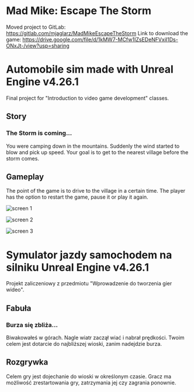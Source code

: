 Mad Mike: Escape The Storm
===========================
Moved project to GitLab: https://gitlab.com/mjaglarz/MadMikeEscapeTheStorm
Link to download the game: https://drive.google.com/file/d/1kMW7-MCfw1IZsEDeNFVxiI1Ds-ONxJt-/view?usp=sharing

# Automobile sim made with Unreal Engine v4.26.1
Final project for "Introduction to video game development" classes. 

## Story
### The Storm is coming... 
You were camping down in the mountains. Suddenly the wind started to blow and pick up speed. 
Your goal is to get to the nearest village before the storm comes.

## Gameplay

The point of the game is to drive to the village in a certain time. The player has the option to restart the game, pause it or play it again.

![screen 1](https://user-images.githubusercontent.com/49094709/110365385-4265d200-8045-11eb-97e5-a60815e580ed.png)

![screen 2](https://user-images.githubusercontent.com/49094709/115615239-046bf700-a2ef-11eb-9fa8-e1d2da8e343c.png)

![screen 3](https://user-images.githubusercontent.com/49094709/115615032-b5be5d00-a2ee-11eb-87e1-16dae5fe5f58.png)

#

# Symulator jazdy samochodem na silniku Unreal Engine v4.26.1
Projekt zaliczeniowy z przedmiotu "Wprowadzenie do tworzenia gier wideo".

## Fabuła
### Burza się zbliża... 
Biwakowałeś w górach. Nagle wiatr zaczął wiać i nabrał prędkości. 
Twoim celem jest dotarcie do najbliższej wioski, zanim nadejdzie burza.

## Rozgrywka

Celem gry jest dojechanie do wioski w określonym czasie. Gracz ma możliwość zrestartowania gry, zatrzymania jej czy zagrania ponownie. 

